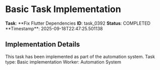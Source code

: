 # Basic Task Implementation

**Task**: **Fix Flutter Dependencies
**ID**: task_0392
**Status**: COMPLETED
**Timestamp\*\*: 2025-09-18T22:47:25.501138

## Implementation Details

This task has been implemented as part of the automation system.
Task type: Basic implementation
Worker: Automation System
